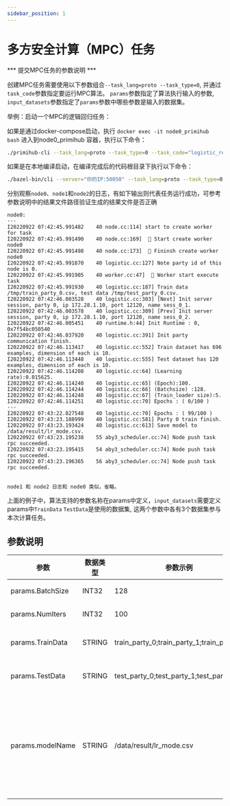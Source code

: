 ```yaml
---
sidebar_position: 1
---
```



# 多方安全计算（MPC）任务

*** 提交MPC任务的参数说明 ***

创建MPC任务需要使用以下参数组合`--task_lang=proto --task_type=0`, 并通过`task_code`参数指定要运行MPC算法。
`params`参数指定了算法执行输入的参数, `input_datasets`参数指定了`params`参数中哪些参数是输入的数据集。

举例：启动一个MPC的逻辑回归任务：

如果是通过docker-compose启动，执行 `docker exec -it node0_primihub bash` 进入到node0_primihub 容器，执行以下命令：

```bash
./primihub-cli --task_lang=proto --task_type=0 --task_code="logistic_regression" --params="BatchSize:INT32:0:128,NumIters:INT32:0:100,TrainData:STRING:0:train_party_0;train_party_1;train_party_2,TestData:STRING:0:test_party_0;test_party_1;test_party_2,modelName:STRING:0:/data/result/lr_mode.csv"
```

如果是在本地编译启动，在编译完成后的代码根目录下执行以下命令：

```bash
./bazel-bin/cli --server="你的IP:50050" --task_lang=proto --task_type=0 --task_code="logistic_regression" --params="BatchSize:INT32:0:128,NumIters:INT32:0:100,TrainData:STRING:0:train_party_0;train_party_1;train_party_2,TestData:STRING:0:test_party_0;test_party_1;test_party_2,modelName:STRING:0:/data/result/lr_mode.csv"
```
分别观察`node0`、`node1`和`node2`的日志，有如下输出则代表任务运行成功，可参考参数说明中的结果文件路径验证生成的结果文件是否正确

```
node0:
···
I20220922 07:42:45.991482    40 node.cc:114] start to create worker for task
I20220922 07:42:45.991490    40 node.cc:169]  🤖️ Start create worker node0
I20220922 07:42:45.991498    40 node.cc:173]  🤖️ Fininsh create worker node0
I20220922 07:42:45.991870    40 logistic.cc:127] Note party id of this node is 0.
I20220922 07:42:45.991905    40 worker.cc:47]  🚀 Worker start execute task 
I20220922 07:42:45.991930    40 logistic.cc:187] Train data /tmp/train_party_0.csv, test data /tmp/test_party_0.csv.
I20220922 07:42:46.003528    40 logistic.cc:303] [Next] Init server session, party 0, ip 172.28.1.10, port 12120, name sess_0_1.
I20220922 07:42:46.003578    40 logistic.cc:309] [Prev] Init server session, party 0, ip 172.28.1.10, port 12120, name sess_0_2.
I20220922 07:42:46.005451    40 runtime.h:44] Init Runtime : 0, 0x7f54bc050540
I20220922 07:42:46.037920    40 logistic.cc:391] Init party communication finish.
I20220922 07:42:46.113417    40 logistic.cc:552] Train dataset has 696 examples, dimension of each is 10.
I20220922 07:42:46.113448    40 logistic.cc:555] Test dataset has 120 examples, dimension of each is 10.
I20220922 07:42:46.114208    40 logistic.cc:64] (Learning rate):0.015625.
I20220922 07:42:46.114240    40 logistic.cc:65] (Epoch):100.
I20220922 07:42:46.114244    40 logistic.cc:66] (Batchsize) :128.
I20220922 07:42:46.114248    40 logistic.cc:67] (Train_loader size):5.
I20220922 07:42:46.114251    40 logistic.cc:70] Epochs : ( 0/100 )
···
I20220922 07:43:22.827548    40 logistic.cc:70] Epochs : ( 99/100 )
I20220922 07:43:23.188999    40 logistic.cc:581] Party 0 train finish.
I20220922 07:43:23.193424    40 logistic.cc:613] Save model to /data/result/lr_mode.csv.
I20220922 07:43:23.195238    55 aby3_scheduler.cc:74] Node push task rpc succeeded.
I20220922 07:43:23.195415    54 aby3_scheduler.cc:74] Node push task rpc succeeded.
I20220922 07:43:23.196365    56 aby3_scheduler.cc:74] Node push task rpc succeeded.


node1 和 node2 日志和 node0 类似，省略。
```

上面的例子中，算法支持的参数名称在params中定义，`input_datasets`需要定义params中`TrainData` `TestData`是使用的数据集, 这两个参数中各有3个数据集参与本次计算任务。

## 参数说明

| 参数| 数据类型 | 参数示例 | 参数说明
| ---- | ---- | ---- | ---- |
| params.BatchSize | INT32 | 128 | 数据大小 |
| params.NumIters | INT32 | 100 | 迭代次数 |
| params.TrainData | STRING | train_party_0;train_party_1;train_party_2 | 训练数据集 |
| params.TestData | STRING | test_party_0;test_party_1;test_party_2 | 测试数据集 |
| params.modelName | STRING | /data/result/lr_mode.csv | 生成模型的存储路径（包含模型文件名）| 
